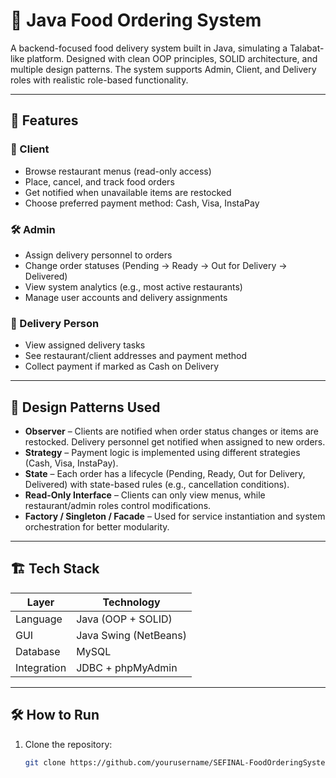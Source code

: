 # 🍔 Java Food Ordering System

A backend-focused food delivery system built in Java, simulating a Talabat-like platform. Designed with clean OOP principles, SOLID architecture, and multiple design patterns. The system supports Admin, Client, and Delivery roles with realistic role-based functionality.

---

## 📌 Features

### 👤 Client
- Browse restaurant menus (read-only access)
- Place, cancel, and track food orders
- Get notified when unavailable items are restocked
- Choose preferred payment method: Cash, Visa, InstaPay

### 🛠️ Admin
- Assign delivery personnel to orders
- Change order statuses (Pending → Ready → Out for Delivery → Delivered)
- View system analytics (e.g., most active restaurants)
- Manage user accounts and delivery assignments

### 🚚 Delivery Person
- View assigned delivery tasks
- See restaurant/client addresses and payment method
- Collect payment if marked as Cash on Delivery

---

## 🧠 Design Patterns Used

- **Observer** – Clients are notified when order status changes or items are restocked. Delivery personnel get notified when assigned to new orders.
- **Strategy** – Payment logic is implemented using different strategies (Cash, Visa, InstaPay).
- **State** – Each order has a lifecycle (Pending, Ready, Out for Delivery, Delivered) with state-based rules (e.g., cancellation conditions).
- **Read-Only Interface** – Clients can only view menus, while restaurant/admin roles control modifications.
- **Factory / Singleton / Facade** – Used for service instantiation and system orchestration for better modularity.

---

## 🏗️ Tech Stack

| Layer         | Technology         |
|---------------|--------------------|
| Language      | Java (OOP + SOLID) |
| GUI           | Java Swing (NetBeans) |
| Database      | MySQL              |
| Integration   | JDBC + phpMyAdmin  |

---

## 🛠 How to Run

1. Clone the repository:
   ```bash
   git clone https://github.com/yourusername/SEFINAL-FoodOrderingSystem.git

